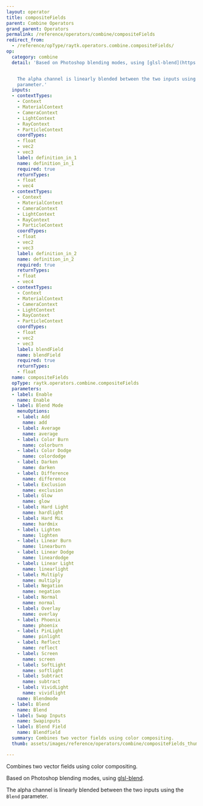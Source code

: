 ```yaml
---
layout: operator
title: compositeFields
parent: Combine Operators
grand_parent: Operators
permalink: /reference/operators/combine/compositeFields
redirect_from:
  - /reference/opType/raytk.operators.combine.compositeFields/
op:
  category: combine
  detail: 'Based on Photoshop blending modes, using [glsl-blend](https://github.com/jamieowen/glsl-blend).


    The alpha channel is linearly blended between the two inputs using the `Blend`
    parameter.'
  inputs:
  - contextTypes:
    - Context
    - MaterialContext
    - CameraContext
    - LightContext
    - RayContext
    - ParticleContext
    coordTypes:
    - float
    - vec2
    - vec3
    label: definition_in_1
    name: definition_in_1
    required: true
    returnTypes:
    - float
    - vec4
  - contextTypes:
    - Context
    - MaterialContext
    - CameraContext
    - LightContext
    - RayContext
    - ParticleContext
    coordTypes:
    - float
    - vec2
    - vec3
    label: definition_in_2
    name: definition_in_2
    required: true
    returnTypes:
    - float
    - vec4
  - contextTypes:
    - Context
    - MaterialContext
    - CameraContext
    - LightContext
    - RayContext
    - ParticleContext
    coordTypes:
    - float
    - vec2
    - vec3
    label: blendField
    name: blendField
    required: true
    returnTypes:
    - float
  name: compositeFields
  opType: raytk.operators.combine.compositeFields
  parameters:
  - label: Enable
    name: Enable
  - label: Blend Mode
    menuOptions:
    - label: Add
      name: add
    - label: Average
      name: average
    - label: Color Burn
      name: colorburn
    - label: Color Dodge
      name: colordodge
    - label: Darken
      name: darken
    - label: Difference
      name: difference
    - label: Exclusion
      name: exclusion
    - label: Glow
      name: glow
    - label: Hard Light
      name: hardlight
    - label: Hard Mix
      name: hardmix
    - label: Lighten
      name: lighten
    - label: Linear Burn
      name: linearburn
    - label: Linear Dodge
      name: lineardodge
    - label: Linear Light
      name: linearlight
    - label: Multiply
      name: multiply
    - label: Negation
      name: negation
    - label: Normal
      name: normal
    - label: Overlay
      name: overlay
    - label: Phoenix
      name: phoenix
    - label: PinLight
      name: pinlight
    - label: Reflect
      name: reflect
    - label: Screen
      name: screen
    - label: SoftLight
      name: softlight
    - label: Subtract
      name: subtract
    - label: VividLight
      name: vividlight
    name: Blendmode
  - label: Blend
    name: Blend
  - label: Swap Inputs
    name: Swapinputs
  - label: Blend Field
    name: Blendfield
  summary: Combines two vector fields using color compositing.
  thumb: assets/images/reference/operators/combine/compositeFields_thumb.png

---
```



Combines two vector fields using color compositing.

Based on Photoshop blending modes, using [glsl-blend](https://github.com/jamieowen/glsl-blend).

The alpha channel is linearly blended between the two inputs using the `Blend` parameter.
